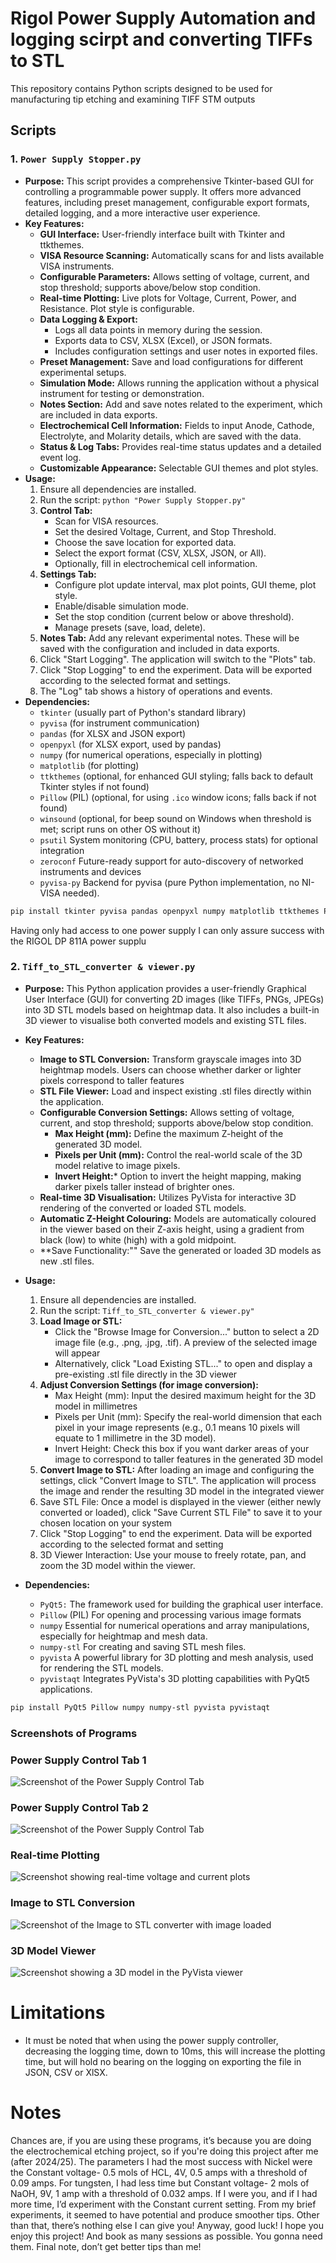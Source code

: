 # Rigol Power Supply Automation and logging scirpt and converting TIFFs to STL 

This repository contains Python scripts designed to be used for manufacturing tip etching and examining TIFF STM outputs 

## Scripts

### 1. `Power Supply Stopper.py`

* **Purpose:** This script provides a comprehensive Tkinter-based GUI for controlling a programmable power supply. It offers more advanced features, including preset management, configurable export formats, detailed logging, and a more interactive user experience.
* **Key Features:**
    * **GUI Interface:** User-friendly interface built with Tkinter and ttkthemes.
    * **VISA Resource Scanning:** Automatically scans for and lists available VISA instruments.
    * **Configurable Parameters:** Allows setting of voltage, current, and stop threshold; supports above/below stop condition.
    * **Real-time Plotting:** Live plots for Voltage, Current, Power, and Resistance. Plot style is configurable.
    * **Data Logging & Export:**
        * Logs all data points in memory during the session.
        * Exports data to CSV, XLSX (Excel), or JSON formats.
        * Includes configuration settings and user notes in exported files.
    * **Preset Management:** Save and load configurations for different experimental setups.
    * **Simulation Mode:** Allows running the application without a physical instrument for testing or demonstration.
    * **Notes Section:** Add and save notes related to the experiment, which are included in data exports.
    * **Electrochemical Cell Information:** Fields to input Anode, Cathode, Electrolyte, and Molarity details, which are saved with the data.
    * **Status & Log Tabs:** Provides real-time status updates and a detailed event log.
    * **Customizable Appearance:** Selectable GUI themes and plot styles.
* **Usage:**
    1.  Ensure all dependencies are installed.
    2.  Run the script: `python "Power Supply Stopper.py"`
    3.  **Control Tab:**
        * Scan for VISA resources.
        * Set the desired Voltage, Current, and Stop Threshold.
        * Choose the save location for exported data.
        * Select the export format (CSV, XLSX, JSON, or All).
        * Optionally, fill in electrochemical cell information.
    4.  **Settings Tab:**
        * Configure plot update interval, max plot points, GUI theme, plot style.
        * Enable/disable simulation mode.
        * Set the stop condition (current below or above threshold).
        * Manage presets (save, load, delete).
    5.  **Notes Tab:** Add any relevant experimental notes. These will be saved with the configuration and included in data exports.
    6.  Click "Start Logging". The application will switch to the "Plots" tab.
    7.  Click "Stop Logging" to end the experiment. Data will be exported according to the selected format and settings.
    8.  The "Log" tab shows a history of operations and events.
* **Dependencies:**
    * `tkinter` (usually part of Python's standard library)
    * `pyvisa` (for instrument communication)
    * `pandas` (for XLSX and JSON export)
    * `openpyxl` (for XLSX export, used by pandas)
    * `numpy` (for numerical operations, especially in plotting)
    * `matplotlib` (for plotting)
    * `ttkthemes` (optional, for enhanced GUI styling; falls back to default Tkinter styles if not found)
    * `Pillow` (PIL) (optional, for using `.ico` window icons; falls back if not found)
    * `winsound` (optional, for beep sound on Windows when threshold is met; script runs on other OS without it)
    * `psutil` System monitoring (CPU, battery, process stats) for optional integration
    * `zeroconf`  Future-ready support for auto-discovery of networked instruments and devices
    * `pyvisa-py`  Backend for pyvisa (pure Python implementation, no NI-VISA needed).
```bash
pip install tkinter pyvisa pandas openpyxl numpy matplotlib ttkthemes Pillow winsound psutil zeroconf pyvisa-py
```

Having only had access to one power supply I can only assure success with the RIGOL DP 811A power supplu

### 2. `Tiff_to_STL_converter & viewer.py`
* **Purpose:** This Python application provides a user-friendly Graphical User Interface (GUI) for converting 2D images (like TIFFs, PNGs, JPEGs) into 3D STL models based on heightmap data. It also includes a built-in 3D viewer to visualise both converted models and existing STL files.


* **Key Features:**
    * **Image to STL Conversion:**  Transform grayscale images into 3D heightmap models. Users can choose whether darker or lighter pixels correspond to taller features
    * **STL File Viewer:** Load and inspect existing .stl files directly within the application.
    * **Configurable Conversion Settings:** Allows setting of voltage, current, and stop threshold; supports above/below stop condition.
         * **Max Height (mm):** Define the maximum Z-height of the generated 3D model.
         * **Pixels per Unit (mm):** Control the real-world scale of the 3D model relative to image pixels.
         * **Invert Height:*** Option to invert the height mapping, making darker pixels taller instead of brighter ones.  
    * **Real-time 3D Visualisation:** Utilizes PyVista for interactive 3D rendering of the converted or loaded STL models.
    * **Automatic Z-Height Colouring:** Models are automatically coloured in the viewer based on their Z-axis height, using a gradient from black (low) to white (high) with a gold midpoint.
    * **Save Functionality:"" Save the generated or loaded 3D models as new .stl files.
* **Usage:**
    1.  Ensure all dependencies are installed.
    2.  Run the script: `Tiff_to_STL_converter & viewer.py"`
    3.  **Load Image or STL:**
        * Click the "Browse Image for Conversion..." button to select a 2D image file (e.g., .png, .jpg, .tif). A preview of the selected image will appear
        * Alternatively, click "Load Existing STL..." to open and display a pre-existing .stl file directly in the 3D viewer 
    4.  **Adjust Conversion Settings (for image conversion):**
        * Max Height (mm): Input the desired maximum height for the 3D model in millimetres
        * Pixels per Unit (mm): Specify the real-world dimension that each pixel in your image represents (e.g., 0.1 means 10 pixels will equate to 1 millimetre in the 3D model).
        * Invert Height: Check this box if you want darker areas of your image to correspond to taller features in the generated 3D model 
    5.  **Convert Image to STL:** After loading an image and configuring the settings, click "Convert Image to STL". The application will process the image and render the resulting 3D model in the integrated viewer
    6.  Save STL File: Once a model is displayed in the viewer (either newly converted or loaded), click "Save Current STL File" to save it to your chosen location on your system 
    7.   Click "Stop Logging" to end the experiment. Data will be exported according to the selected format and setting
    8.    3D Viewer Interaction: Use your mouse to freely rotate, pan, and zoom the 3D model within the viewer.

* **Dependencies:**
    * `PyQt5:` The framework used for building the graphical user interface.
    * `Pillow` (PIL) For opening and processing various image formats
    * `numpy`  Essential for numerical operations and array manipulations, especially for heightmap and mesh data.
    * `numpy-stl`  For creating and saving STL mesh files.
    * `pyvista` A powerful library for 3D plotting and mesh analysis, used for rendering the STL models.
    * `pyvistaqt` Integrates PyVista's 3D plotting capabilities with PyQt5 applications.
```bash
pip install PyQt5 Pillow numpy numpy-stl pyvista pyvistaqt
```

### Screenshots of Programs

### Power Supply Control Tab 1
![Screenshot of the Power Supply Control Tab](images/power_supply_control_tab.png)

### Power Supply Control Tab 2
![Screenshot of the Power Supply Control Tab](images/power_supply_control_tab_two.png)

### Real-time Plotting
![Screenshot showing real-time voltage and current plots](images/power_supply_plots.png)

### Image to STL Conversion
![Screenshot of the Image to STL converter with image loaded](images/stl_converter_main.png)

### 3D Model Viewer
![Screenshot showing a 3D model in the PyVista viewer](images/stl_viewer_model.png)


#  Limitations
   * It must be noted that when using the power supply controller, decreasing the logging time, down to 10ms, this will increase the plotting time, but will hold no bearing on the logging on exporting the file in JSON, CSV or XlSX.

# Notes
Chances are, if you are using these programs, it’s because you are doing the electrochemical etching project, so if you're doing this project after me (after 2024/25).
The parameters I had the most success with Nickel were the Constant voltage- 0.5 mols of HCL, 4V, 0.5 amps with a threshold of 0.09 amps. 
For tungsten, I had less time but Constant voltage- 2 mols of NaOH, 9V, 1 amp with a threshold of 0.032 amps. 
If I were you, and if I had more time, I’d experiment with the Constant current setting. From my brief experiments, it seemed to have potential and produce smoother tips. 
Other than that, there’s nothing else I can give you! Anyway, good luck! I hope you enjoy this project! And book as many sessions as possible. You gonna need them.
Final note, don’t get better tips than me!




